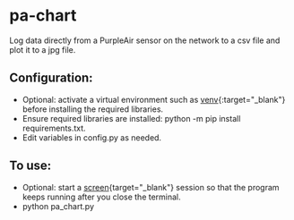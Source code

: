 # pa-chart
Log data directly from a PurpleAir sensor on the network to a csv file and plot it to a jpg file.

## Configuration: 
* Optional: activate a virtual environment such as [venv](https://docs.python.org/3/library/venv.html){:target="_blank"} before installing the required libraries.
* Ensure required libraries are installed: python -m pip install requirements.txt.
* Edit variables in config.py as needed.

## To use: 
* Optional: start a [screen](https://linuxize.com/post/how-to-use-linux-screen/){target="_blank"} session so that the program keeps running after you close the terminal.
* python pa_chart.py
